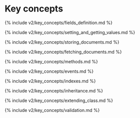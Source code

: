 # Key concepts

{% include v2/key_concepts/fields_definition.md %}

{% include v2/key_concepts/setting_and_getting_values.md %}

{% include v2/key_concepts/storing_documents.md %}

{% include v2/key_concepts/fetching_documents.md %}

{% include v2/key_concepts/methods.md %}

{% include v2/key_concepts/events.md %}

{% include v2/key_concepts/indexes.md %}

{% include v2/key_concepts/inheritance.md %}

{% include v2/key_concepts/extending_class.md %}

{% include v2/key_concepts/validation.md %}